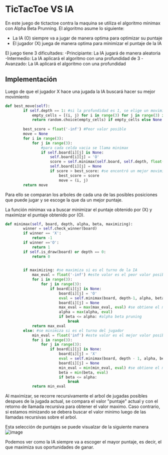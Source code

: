 # TicTacToe VS IA

En este juego de tictactoe contra la maquina se utiliza el algoritmo minimax con Alpha Beta Prunning.
El algoritmo asume lo siguiente:
- La IA (O) siempre va a jugar de manera optima para optimizar su puntaje
- El jugador (X) juega de manera optima para minimizar el puntaje de la IA

El juego tiene 3 dificultades:
-Principiante: La IA jugará de manera aleatoria
-Intermedio: La IA aplicará el algoritmo con una profundidad de 3
-Avanzado: La IA aplicará el algoritmo con una profundidad

## Implementación
Luego de que el jugador X hace una jugada la IA buscará hacer su mejor movimiento 
```python
def best_move(self):
        if self.depth == 1: #si la profundidad es 1, se elige un movimiento aleatorio
            empty_cells = [(i, j) for i in range(3) for j in range(3) if self.board[i][j] is None] #una lista con las celdas vacias
            return random.choice(empty_cells) if empty_cells else None
        
        best_score = float('-inf') #Peor valor posible
        move = None
        for i in range(3):
            for j in range(3):
                #para cada celda vacia se llama minimax
                if self.board[i][j] is None: 
                    self.board[i][j] = 'O'
                    score = self.minimax(self.board, self.depth, float('-inf'), float('inf'), False) #se llama minimax con el nuevo tablero
                    self.board[i][j] = None
                    if score > best_score: #se encontró un mejor movimiento
                        best_score = score
                        move = (i, j) 
        return move
```
Para ello se comparan los arboles de cada una de las posibles posiciones que puede jugar y se escoge la que da un mejor puntaje.

La función minimax va a buscar minimizar el puntaje obtenido por (X) y maximizar el puntaje obtenido por (O).
```python
def minimax(self, board, depth, alpha, beta, maximizing):
        winner = self.check_winner(board) 
        if winner == 'X':
            return -1 
        if winner =='O':
            return 1
        if self.is_draw(board) or depth == 0:
            return 0

        
        if maximizing: #se maximiza si es el turno de la IA
            max_eval = float('-inf') #este valor es el peor valor posible
            for i in range(3):
                for j in range(3):
                    if board[i][j] is None:
                        board[i][j] = 'O'
                        eval = self.minimax(board, depth-1, alpha, beta, False) #se llama recursivamente minimax con el nuevo tablero
                        board[i][j] = None
                        max_eval = max(max_eval, eval) #se obtiene el maximo entre el valor actual y el valor de la llamada recursiva
                        alpha = max(alpha, eval)
                        if beta <= alpha: #alpha beta pruning 
                            break
            return max_eval
        else: #se minimiza si es el turno del jugador
            min_eval = float('inf') #este valor es el mejor valor posible
            for i in range(3):
                for j in range(3):
                    if board[i][j] is None:
                        board[i][j] = 'X'
                        eval = self.minimax(board, depth - 1, alpha, beta, True) #se llama recursivamente minimax con el nuevo tablero
                        board[i][j] = None
                        min_eval = min(min_eval, eval) #se obtiene el minimo entre el valor actual y el valor de la llamada recursiva
                        beta = min(beta, eval)
                        if beta <= alpha:
                            break
            return min_eval
```
Al maximizar, se recorre recursivamente el arbol de jugadas posibles despues de la jugada actual, se compara el valor "puntaje" actual y con el retorno de llamada recursiva 
para obtener el valor maximo. Caso contrario, si estamos minizando se debera buscar el valor minimo luego de las llamadas recursivas sobre el arbol.

Esta selección de puntajes se puede visualzar de la siguiente manera
![image](https://github.com/user-attachments/assets/2bb9f3e7-a52a-4169-84f6-e00d8df7a2b0)

Podemos ver como la IA siempre va a escoger el mayor puntaje, es decir, el que maximiza sus oportunidades de ganar.
